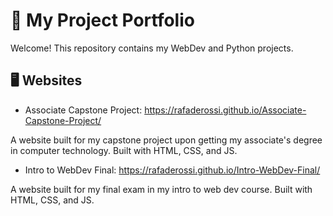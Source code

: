 # 💼 My Project Portfolio

Welcome! This repository contains my WebDev and Python projects. 

## 🖥️ Websites 

- Associate Capstone Project: https://rafaderossi.github.io/Associate-Capstone-Project/

A website built for my capstone project upon getting my associate's degree in computer technology. Built with HTML, CSS, and JS.

- Intro to WebDev Final: https://rafaderossi.github.io/Intro-WebDev-Final/

A website built for my final exam in my intro to web dev course. Built with HTML, CSS, and JS. 

